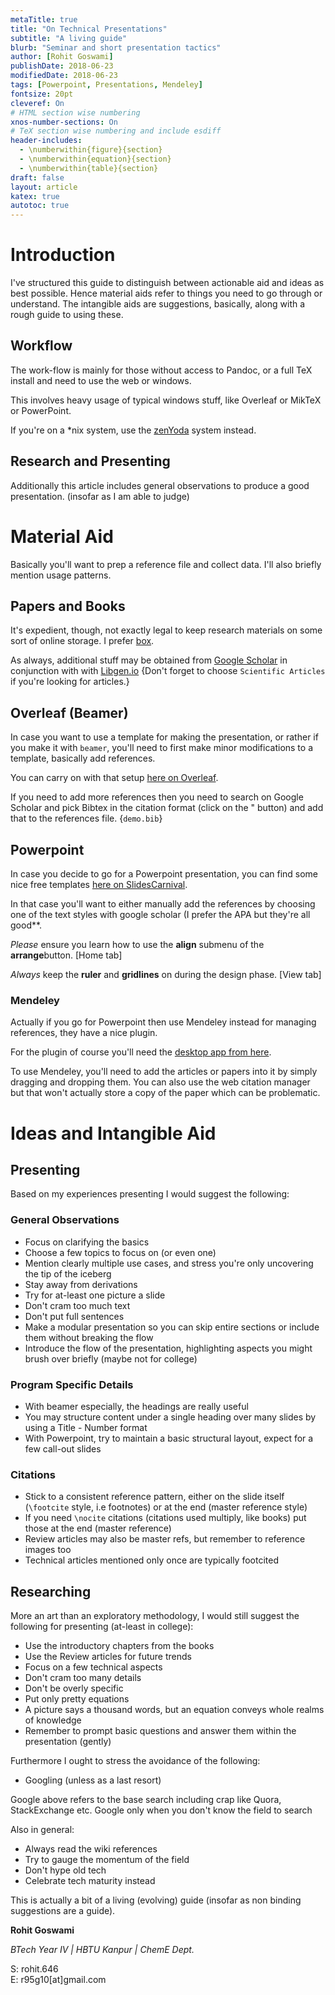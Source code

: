 ```yaml
---
metaTitle: true
title: "On Technical Presentations"
subtitle: "A living guide"
blurb: "Seminar and short presentation tactics"
author: [Rohit Goswami]
publishDate: 2018-06-23
modifiedDate: 2018-06-23
tags: [Powerpoint, Presentations, Mendeley]
fontsize: 20pt
cleveref: On
# HTML section wise numbering
xnos-number-sections: On
# TeX section wise numbering and include esdiff
header-includes:
  - \numberwithin{figure}{section}
  - \numberwithin{equation}{section}
  - \numberwithin{table}{section}
draft: false
layout: article
katex: true
autotoc: true
---
```


# Introduction

I've structured this guide to distinguish between actionable aid and ideas as best possible. Hence material aids refer to things you need to go through or understand. The intangible aids are suggestions, basically, along with a rough guide to using these.

## Workflow

The work-flow is mainly for those without access to Pandoc, or a full TeX install and need to use the web or windows.

This involves heavy usage of typical windows stuff, like Overleaf or MikTeX or PowerPoint.

If you're on a \*nix system, use the [zenYoda](https://github.com/HaoZeke/zenYoda_Starter) system instead.

## Research and Presenting

Additionally this article includes general observations to produce a good presentation. (insofar as I am able to judge)

# Material Aid

Basically you'll want to prep a reference file and collect data.
I'll also briefly mention usage patterns.

## Papers and Books

It's expedient, though, not exactly legal to keep research materials on some sort of online storage. I prefer [box](https://app.box.com).

As always, additional stuff may be obtained from [Google Scholar](https://scholar.google.com) in conjunction with with [Libgen.io](http://libgen.io/) {Don't forget to choose `Scientific Articles` if you're looking for articles.}

## Overleaf (Beamer)

In case you want to use a template for making the presentation, or rather if you make it with `beamer`, you'll need to first make minor modifications to a template, basically add references.

You can carry on with that setup [here on Overleaf](https://www.overleaf.com/latex/templates/metropolis-beamer-theme/qzyvdhrntfmr).

If you need to add more references then you need to search on Google Scholar and pick Bibtex in the citation format (click on the " button) and add that to the references file. {`demo.bib`}

## Powerpoint

In case you decide to go for a Powerpoint presentation, you can find some nice free templates [here on SlidesCarnival](https://www.slidescarnival.com/).

In that case you'll want to either manually add the references by choosing one of the text styles with google scholar (I prefer the APA but they're all good\*\*.

_Please_ ensure you learn how to use the **align** submenu of the
**arrange**button. [Home tab]

_Always_ keep the **ruler** and **gridlines** on during the design phase.
[View tab]

### Mendeley

Actually if you go for Powerpoint then use Mendeley instead for managing references, they have a nice plugin.

For the plugin of course you'll need the [desktop app from here](https://www.mendeley.com/download-desktop/).

To use Mendeley, you'll need to add the articles or papers into it by simply dragging and dropping them.
You can also use the web citation manager but that won't actually store a copy of the paper which can be problematic.

# Ideas and Intangible Aid

## Presenting

Based on my experiences presenting I would suggest the following:

### General Observations

- Focus on clarifying the basics
- Choose a few topics to focus on (or even one)
- Mention clearly multiple use cases, and stress you're only uncovering the tip of the iceberg
- Stay away from derivations
- Try for at-least one picture a slide
- Don't cram too much text
- Don't put full sentences
- Make a modular presentation so you can skip entire sections or include them without breaking the flow
- Introduce the flow of the presentation, highlighting aspects you might brush over briefly (maybe not for college)

### Program Specific Details

- With beamer especially, the headings are really useful
- You may structure content under a single heading over many slides by using a Title - Number format
- With Powerpoint, try to maintain a basic structural layout, expect for a few call-out slides

### Citations

- Stick to a consistent reference pattern, either on the slide itself (`\footcite` style, i.e footnotes) or at the end (master reference style)
- If you need `\nocite` citations (citations used multiply, like books) put those at the end (master reference)
- Review articles may also be master refs, but remember to reference images too
- Technical articles mentioned only once are typically footcited

## Researching

More an art than an exploratory methodology, I would still suggest the following for presenting (at-least in college):

- Use the introductory chapters from the books
- Use the Review articles for future trends
- Focus on a few technical aspects
- Don't cram too many details
- Don't be overly specific
- Put only pretty equations
- A picture says a thousand words, but an equation conveys whole realms of knowledge
- Remember to prompt basic questions and answer them within the presentation (gently)

Furthermore I ought to stress the avoidance of the following:

- Googling (unless as a last resort)

Google above refers to the base search including crap like Quora, StackExchange etc. Google only when you don't know the field to search

Also in general:

- Always read the wiki references
- Try to gauge the momentum of the field
- Don't hype old tech
- Celebrate tech maturity instead

This is actually a bit of a living (evolving) guide (insofar as non binding suggestions are a guide).

**Rohit Goswami**

_BTech Year IV | HBTU Kanpur | ChemE Dept._

<p align="left">
S: rohit.646<br>
E: r95g10[at]gmail.com
</p>
